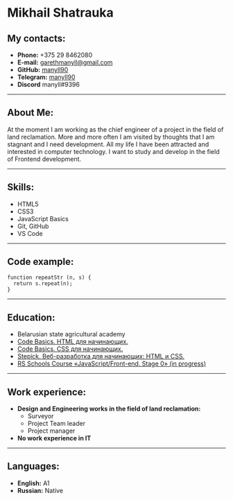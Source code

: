 # Mikhail Shatrauka
## My contacts:
- **Phone:** +375 29 8462080
- **E-mail:** garethmanyll@gmail.com
- **GitHub:** [manyll90](https://github.com/manyll90)
- **Telegram:** [manyll90](https://t.me/manyll90)
- **Discord** manyll#9396
***
## About Me:
 At the moment I am working as the chief engineer of a project in the field of land reclamation. More and more often I am visited by thoughts that I am stagnant and I need development. All my life I have been attracted and interested in computer technology. I want to study and develop in the field of Frontend development.
***
## Skills:
- HTML5
- CSS3
- JavaScript Basics
- Git, GitHub
- VS Code
***
## Code example:
```
function repeatStr (n, s) {
  return s.repeat(n);
}
```
***
## Education:
- Belarusian state agricultural academy
- [Сode Basics. HTML для начинающих.](https://ru.code-basics.com/languages/html)
- [Сode Basics. CSS для начинающих.](https://ru.code-basics.com/languages/css)
- [Stepick. Веб-разработка для начинающих: HTML и CSS.](https://stepik.org/course/38218/syllabus)
- [RS Schools Course «JavaScript/Front-end. Stage 0» (in progress)](https://rs.school/)
***
## Work experience:
- **Design and Engineering works in the field of land reclamation:** 
  - Surveyor
  - Project Team leader
  - Project manager
- **No work experience in IT**
***
## Languages:
- **English:** A1
- **Russian:** Native